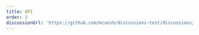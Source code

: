 ```yaml
---
title: API
order: 3
discussionUrl: 'https://github.com/mcansh/discussions-test/discussions/173'
---
```


